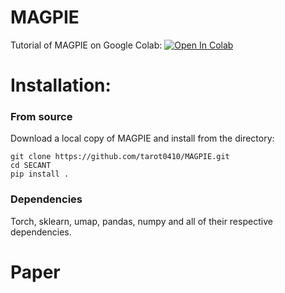 # MAGPIE

Tutorial of MAGPIE on Google Colab: <a 
				       href="https://colab.research.google.com/drive/1ozZQ5wAZfWK3i8cazJ003nfelLR7EMzw?usp=sharing">
  	<img src="https://colab.research.google.com/assets/colab-badge.svg" alt="Open In Colab"/>
	</a>
	

# Installation:

### From source

Download a local copy of MAGPIE and install from the directory:

	git clone https://github.com/tarot0410/MAGPIE.git
	cd SECANT
	pip install .

### Dependencies

Torch, sklearn, umap, pandas, numpy and all of their respective dependencies. 


# Paper
